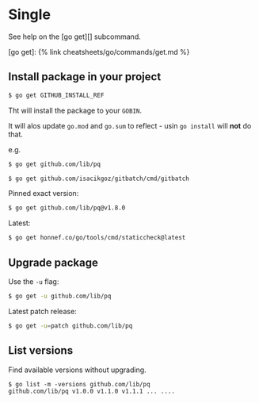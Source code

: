 # Single

See help on the [go get][] subcommand.

[go get]: {% link cheatsheets/go/commands/get.md %}


## Install package in your project


```sh
$ go get GITHUB_INSTALL_REF
```

Tht will install the package to your `GOBIN`.

It will alos update `go.mod` and `go.sum` to reflect - usin `go install` will **not** do that.

e.g.

```sh
$ go get github.com/lib/pq

$ go get github.com/isacikgoz/gitbatch/cmd/gitbatch
```

Pinned exact version:

```sh
$ go get github.com/lib/pq@v1.8.0
```

Latest:

```sh
$ go get honnef.co/go/tools/cmd/staticcheck@latest
```


## Upgrade package

Use the `-u` flag:

```sh
$ go get -u github.com/lib/pq
```

Latest patch release:

```sh
$ go get -u=patch github.com/lib/pq
```


## List versions

Find available versions without upgrading.

```console
$ go list -m -versions github.com/lib/pq
github.com/lib/pq v1.0.0 v1.1.0 v1.1.1 ... ....
```
